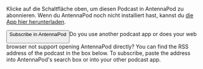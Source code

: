 Klicke auf die Schaltfläche oben, um diesen Podcast in AntennaPod zu abonnieren. Wenn du AntennaPod noch nicht installiert hast, kannst du [die App hier herunterladen](/download).


<button id="subscribeButton" class="btn btn-primary">
Subscribe in AntennaPod

</button>Do you use another podcast app or does your web browser not support opening AntennaPod directly? You can find the RSS address of the podcast in the box below. To subscribe, paste the address into AntennaPod's search box or into your other podcast app.
